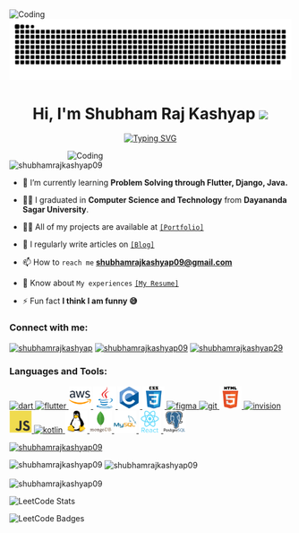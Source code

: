 <img align="center" alt="Coding" src="https://repository-images.githubusercontent.com/588181932/e36ec678-7984-4cdd-8e4c-a3932772ff8e">
<!--- snake -->
<div align="center">
  <picture>
  <source
    media="(prefers-color-scheme: dark)"
    srcset="https://raw.githubusercontent.com/platane/snk/output/github-contribution-grid-snake-dark.svg"
  />
  <source
    media="(prefers-color-scheme: light)"
    srcset="https://raw.githubusercontent.com/platane/snk/output/github-contribution-grid-snake.svg"
  />
  <img
    alt="github contribution grid snake animation"
    src="https://raw.githubusercontent.com/platane/snk/output/github-contribution-grid-snake.svg"
  />
</picture>
</div>

<h1 align="center">Hi, I'm Shubham Raj Kashyap  <a href="https://rahulmahesh.me/"><img src="https://media.giphy.com/media/hvRJCLFzcasrR4ia7z/giphy.gif" width="35px"></h1></a>

<p align="center">
<a href="https://git.io/typing-svg"><img src="https://readme-typing-svg.demolab.com?font=Time+New+Roman&color=cyan&size=25&center=true&vCenter=true&width=600&height=100&lines=Hi+EveryBody%2C;I'm+passionate+about+coding;Love+exploring+new+technologies..&hearts;++;Computer+Science+and+Technology+Student,;Newbie,;Active+Learner;Love+to+learn+new+stuffs" alt="Typing SVG" /></a>
</p>

<img align="right" alt="Coding" width="400" src="https://media1.giphy.com/media/qgQUggAC3Pfv687qPC/giphy.gif?cid=ecf05e47sp9u7dw798yuohcfunu8npwjs1c9axeiyq6cczcx&rid=giphy.gif&ct=g">

<p align="left"> <img src="https://komarev.com/ghpvc/?username=shubhamrajkashyap09&label=Profile%20views&color=0e75b6&style=flat" alt="shubhamrajkashyap09" /> </p>

- 🌱 I’m currently learning **Problem Solving through Flutter, Django, Java.**
-  :student: I graduated in **Computer Science and Technology** from **Dayananda Sagar University**.

- 👨‍💻 All of my projects are available at [`[Portfolio]`](https://portfolio-website-omega-jade.vercel.app/)

- 📝 I regularly write articles on [`[Blog]`](https://shubhamrajkashyap0.wixsite.com/motif-brain/blog)

- 📫 How to `reach me` **shubhamrajkashyap09@gmail.com**

- 📄 Know about `My experiences` [`[My Resume]`](https://portfolio-website-omega-jade.vercel.app/Shubham_Raj_Kashyap_Resume.pdf)

- ⚡ Fun fact **I think I am funny 😅**

<h3 align="left">Connect with me:</h3>
<p align="left">
<a href="https://linkedin.com/in/shubhamrajkashyap" target="blank"><img align="center" src="https://raw.githubusercontent.com/rahuldkjain/github-profile-readme-generator/master/src/images/icons/Social/linked-in-alt.svg" alt="shubhamrajkashyap" height="30" width="40" /></a>
<a href="https://dribbble.com/shubhamrajkashyap09" target="blank"><img align="center" src="https://raw.githubusercontent.com/rahuldkjain/github-profile-readme-generator/master/src/images/icons/Social/dribbble.svg" alt="shubhamrajkashyap09" height="30" width="40" /></a>
<a href="https://auth.geeksforgeeks.org/user/shubhamrajkashyap29" target="blank"><img align="center" src="https://raw.githubusercontent.com/rahuldkjain/github-profile-readme-generator/master/src/images/icons/Social/geeks-for-geeks.svg" alt="shubhamrajkashyap29" height="30" width="40" /></a>
</p>

<h3 align="left">Languages and Tools:</h3>
<p align="left"></a> <a href="https://dart.dev" target="_blank" rel="noreferrer"> <img src="https://www.vectorlogo.zone/logos/dartlang/dartlang-icon.svg" alt="dart" width="40" height="40"/> </a> <a href="https://flutter.dev" target="_blank" rel="noreferrer"> <img src="https://www.vectorlogo.zone/logos/flutterio/flutterio-icon.svg" alt="flutter" width="40" height="40"/><a href="https://aws.amazon.com" target="_blank" rel="noreferrer"> <img src="https://raw.githubusercontent.com/devicons/devicon/master/icons/amazonwebservices/amazonwebservices-original-wordmark.svg" alt="aws" width="40" height="40"/> <a href="https://www.java.com" target="_blank" rel="noreferrer"> <img src="https://raw.githubusercontent.com/devicons/devicon/master/icons/java/java-original.svg" alt="java" width="40" height="40"/> <a href="https://www.cprogramming.com/" target="_blank" rel="noreferrer"> <img src="https://raw.githubusercontent.com/devicons/devicon/master/icons/c/c-original.svg" alt="c" width="40" height="40"/> </a> <a href="https://www.w3schools.com/css/" target="_blank" rel="noreferrer"> <img src="https://raw.githubusercontent.com/devicons/devicon/master/icons/css3/css3-original-wordmark.svg" alt="css3" width="40" height="40"/> </a> <a href="https://www.figma.com/" target="_blank" rel="noreferrer"> <img src="https://www.vectorlogo.zone/logos/figma/figma-icon.svg" alt="figma" width="40" height="40"/> </a> <a href="https://git-scm.com/" target="_blank" rel="noreferrer"> <img src="https://www.vectorlogo.zone/logos/git-scm/git-scm-icon.svg" alt="git" width="40" height="40"/> </a> <a href="https://www.w3.org/html/" target="_blank" rel="noreferrer"> <img src="https://raw.githubusercontent.com/devicons/devicon/master/icons/html5/html5-original-wordmark.svg" alt="html5" width="40" height="40"/> </a> <a href="https://www.invisionapp.com/" target="_blank" rel="noreferrer"> <img src="https://www.vectorlogo.zone/logos/invisionapp/invisionapp-icon.svg" alt="invision" width="40" height="40"/> </a>  </a> <a href="https://developer.mozilla.org/en-US/docs/Web/JavaScript" target="_blank" rel="noreferrer"> <img src="https://raw.githubusercontent.com/devicons/devicon/master/icons/javascript/javascript-original.svg" alt="javascript" width="40" height="40"/> </a> <a href="https://kotlinlang.org" target="_blank" rel="noreferrer"> <img src="https://www.vectorlogo.zone/logos/kotlinlang/kotlinlang-icon.svg" alt="kotlin" width="40" height="40"/> </a> <a href="https://www.linux.org/" target="_blank" rel="noreferrer"> <img src="https://raw.githubusercontent.com/devicons/devicon/master/icons/linux/linux-original.svg" alt="linux" width="40" height="40"/> </a> <a href="https://www.mongodb.com/" target="_blank" rel="noreferrer"> <img src="https://raw.githubusercontent.com/devicons/devicon/master/icons/mongodb/mongodb-original-wordmark.svg" alt="mongodb" width="40" height="40"/> </a> <a href="https://www.mysql.com/" target="_blank" rel="noreferrer"> <img src="https://raw.githubusercontent.com/devicons/devicon/master/icons/mysql/mysql-original-wordmark.svg" alt="mysql" width="40" height="40"/> </a> <a href="https://reactjs.org/" target="_blank" rel="noreferrer"> <img src="https://raw.githubusercontent.com/devicons/devicon/master/icons/react/react-original-wordmark.svg" alt="react" width="40" height="40"/> </a><a href="https://www.postgresql.org" target="_blank" rel="noreferrer"> <img src="https://raw.githubusercontent.com/devicons/devicon/master/icons/postgresql/postgresql-original-wordmark.svg" alt="postgresql" width="40" height="40"/> </a> </p>


<p align="left"> <a href="https://github.com/ryo-ma/github-profile-trophy"><img src="https://github-profile-trophy.vercel.app/?username=shubhamrajkashyap09&margin-w=15" alt="shubhamrajkashyap09"/></a> </p>

<p><img align="left" src="https://github-readme-stats.vercel.app/api/top-langs?username=shubhamrajkashyap09&show_icons=true&locale=en&layout=compact" alt="shubhamrajkashyap09" /></p>

<p>&nbsp;<img align="center" src="https://github-readme-stats.vercel.app/api?username=shubhamrajkashyap09&show_icons=true&locale=en" alt="shubhamrajkashyap09" /></p>

<p><img align="center" src="https://github-readme-streak-stats.herokuapp.com/?user=shubhamrajkashyap09&" alt="shubhamrajkashyap09" /></p>

![LeetCode Stats](https://leetcode.card.workers.dev/Shubhamrajkashyap09?theme=default&font=&extension=activity)  

![LeetCode Badges](https://leetcode-badge-showcase.vercel.app/api?username=Shubhamrajkashyap09&theme=light)
